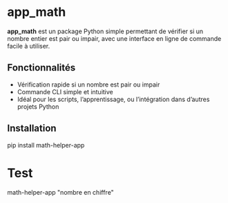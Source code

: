 # app_math

**app_math** est un package Python simple permettant de vérifier si un nombre entier est pair ou impair, avec une interface en ligne de commande facile à utiliser.

## Fonctionnalités

- Vérification rapide si un nombre est pair ou impair
- Commande CLI simple et intuitive
- Idéal pour les scripts, l’apprentissage, ou l’intégration dans d’autres projets Python

## Installation
pip install math-helper-app

# Test
math-helper-app "nombre en chiffre"
